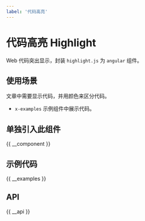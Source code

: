 ```yaml
---
label: '代码高亮'
---
```


# 代码高亮 Highlight

Web 代码突出显示，封装 `highlight.js` 为 `angular` 组件。

## 使用场景

文章中需要显示代码，并用颜色来区分代码。

- `x-examples` 示例组件中展示代码。

## 单独引入此组件

{{ __component }}

## 示例代码

{{ __examples }}

## API

{{ __api }}

